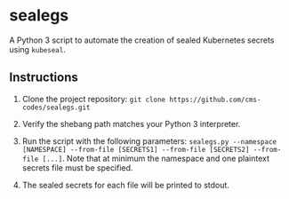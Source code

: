 # sealegs

A Python 3 script to automate the creation of sealed Kubernetes secrets using `kubeseal`.

## Instructions

1. Clone the project repository: `git clone https://github.com/cms-codes/sealegs.git`

2. Verify the shebang path matches your Python 3 interpreter.

3. Run the script with the following parameters: `sealegs.py --namespace [NAMESPACE] --from-file [SECRETS1] --from-file [SECRETS2] --from-file [...]`.
Note that at minimum the namespace and one plaintext secrets file must be specified.

4. The sealed secrets for each file will be printed to stdout.
